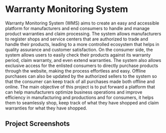 ﻿# Warranty Monitoring System

Warranty Monitoring System (WMS) aims to create an easy and accessible platform for manufacturers and end consumers to handle and manage product warranties and claim processing. The system allows manufacturers to register shops and service centers that are authorized to trade and handle their products, leading to a more controlled ecosystem that helps in quality assurance and customer satisfaction. On the consumer side, the system allows users to easily check their products against its warranty period, claim warranty, and even extend warranties. The system also allows exclusive access for the enlisted consumers to directly purchase products through the website, making the process effortless and easy. Offline purchases can also be updated by the authorized sellers to the system so that the consumer can keep track of all purchases made both offline and online. The main objective of this project is to put forward a platform that can help manufacturers optimize business operations and improve efficiency in manufacturing and productions and for consumers, it helps them to seamlessly shop, keep track of what they have shopped and claim warranties for what they have shopped.


## Project Screenshots









